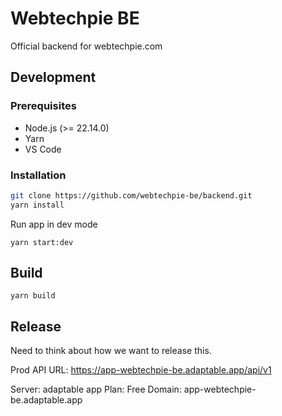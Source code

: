 # Webtechpie BE
Official backend for webtechpie.com

## Development

### Prerequisites

- Node.js (>= 22.14.0)
- Yarn
- VS Code

### Installation

```bash
git clone https://github.com/webtechpie-be/backend.git
yarn install
```

Run app in dev mode

```
yarn start:dev
```

## Build

```
yarn build
```

## Release
Need to think about how we want to release this.

Prod API URL:
https://app-webtechpie-be.adaptable.app/api/v1

Server: adaptable app
Plan: Free
Domain: app-webtechpie-be.adaptable.app